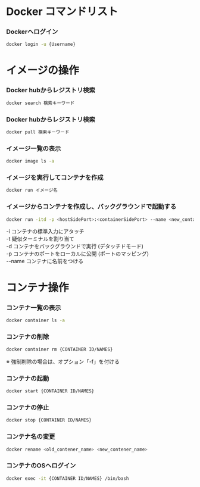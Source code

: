 # Docker コマンドリスト
### Dockerへログイン
```bash
docker login -u {Username}
```
# イメージの操作
### Docker hubからレジストリ検索
```bash
docker search 検索キーワード
```
### Docker hubからレジストリ検索
```bash
docker pull 検索キーワード
```
### イメージ一覧の表示
```bash
docker image ls -a
```
### イメージを実行してコンテナを作成
```bash
docker run イメージ名
```
### イメージからコンテナを作成し、バックグラウンドで起動する
```bash
docker run -itd -p <hostSidePort>:<containerSidePort> --name <new_container_name>
```
-i	コンテナの標準入力にアタッチ  
-t	疑似ターミナルを割り当て  
-d	コンテナをバックグラウンドで実行 (デタッチドモード)  
-p	コンテナのポートをローカルに公開 (ポートのマッピング)   
--name	コンテナに名前をつける  
# コンテナ操作
### コンテナ一覧の表示
```bash
docker container ls -a
```
### コンテナの削除
```bash
docker container rm {CONTAINER ID/NAMES}
```
※ 強制削除の場合は、オプション「-f」を付ける  
### コンテナの起動
```bash
docker start {CONTAINER ID/NAMES}
```
### コンテナの停止
```bash
docker stop {CONTAINER ID/NAMES}
```
### コンテナ名の変更
```bash
docker rename <old_contener_name> <new_contener_name>
```
### コンテナのOSへログイン
```bash
docker exec -it {CONTAINER ID/NAMES} /bin/bash
```
